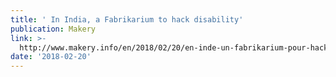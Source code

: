 ```yaml
---
title: ' In India, a Fabrikarium to hack disability'
publication: Makery
link: >-
  http://www.makery.info/en/2018/02/20/en-inde-un-fabrikarium-pour-hacker-le-handicap/
date: '2018-02-20'
---
```


